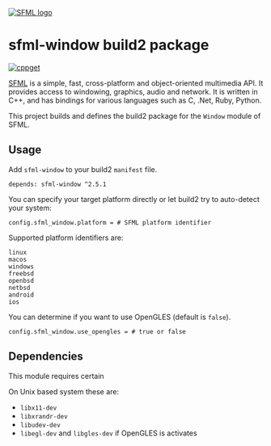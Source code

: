 [![SFML logo](https://www.sfml-dev.org/images/logo.png)](https://www.sfml-dev.org)

# sfml-window build2 package

[![cppget](https://img.shields.io/website/https/cppget.org/sfml-window.svg?down_message=offline&label=cppget.org&up_color=blue&up_message=online)](https://cppget.org/sfml-window)

[SFML](https://www.sfml-dev.org) is a simple, fast, cross-platform and object-oriented multimedia API. It provides access to windowing, graphics, audio and network. It is written in C++, and has bindings for various languages such as C, .Net, Ruby, Python.

This project builds and defines the build2 package for the `Window` module of SFML.

## Usage

Add `sfml-window` to your build2 `manifest` file.

```
depends: sfml-window ^2.5.1
```

You can specify your target platform directly or let build2 try to auto-detect your system:

```
config.sfml_window.platform = # SFML platform identifier
```

Supported platform identifiers are:

```
linux
macos
windows
freebsd
openbsd
netbsd
android
ios
```

You can determine if you want to use OpenGLES (default is `false`).

```
config.sfml_window.use_opengles = # true or false
```

## Dependencies

This module requires certain

On Unix based system these are:

* `libx11-dev`
* `libxrandr-dev`
* `libudev-dev`
* `libegl-dev` and `libgles-dev` if OpenGLES is activates
